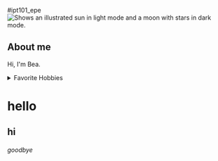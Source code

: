 #ipt101_epe
<picture>
  <source media="(prefers-color-scheme: dark)" srcset="https://user-images.githubusercontent.com/25423296/163456776-7f95b81a-f1ed-45f7-b7ab-8fa810d529fa.png">
  <source media="(prefers-color-scheme: light)" srcset="https://user-images.githubusercontent.com/25423296/163456779-a8556205-d0a5-45e2-ac17-42d089e3c3f8.png">
  <img alt="Shows an illustrated sun in light mode and a moon with stars in dark mode." src="https://user-images.githubusercontent.com/25423296/163456779-a8556205-d0a5-45e2-ac17-42d089e3c3f8.png">
</picture>


## About me

<!-- to add -->

Hi, I'm Bea.

<details>
  <summary>Favorite Hobbies</summary>
  
| Rank | Hobbies |
|-----:|---------------|
|     1| Playing the Piano |
|     2| Cooking       |
|     3| Cafe-hopping  |

  </details>
  
  # hello
  ## hi
  ###### goodbye
